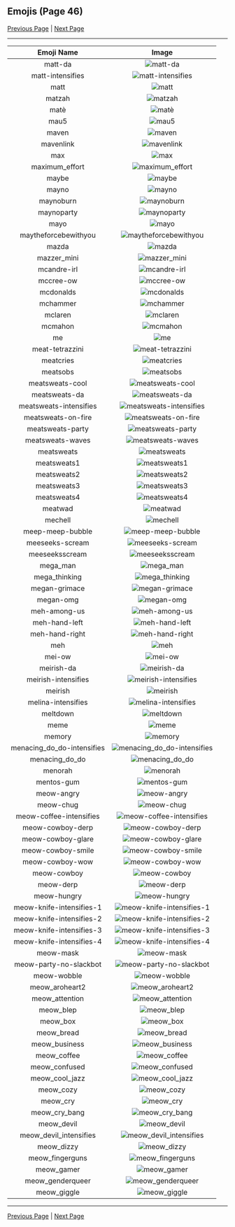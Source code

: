 
  ## Emojis (Page 46)

  [Previous Page](/docs/hashicorp/page-m-0045.md)
   | [Next Page](/docs/hashicorp/page-m-0047.md)

  <hr />

  |Emoji Name|Image|
  | :-: | :-: |
  |matt-da| ![matt-da](/emojis/hashicorp/matt-da.png)|
  |matt-intensifies| ![matt-intensifies](/emojis/hashicorp/matt-intensifies.gif)|
  |matt| ![matt](/emojis/hashicorp/matt.png)|
  |matzah| ![matzah](/emojis/hashicorp/matzah.png)|
  |matè| ![matè](/emojis/hashicorp/matè.png)|
  |mau5| ![mau5](/emojis/hashicorp/mau5.png)|
  |maven| ![maven](/emojis/hashicorp/maven.png)|
  |mavenlink| ![mavenlink](/emojis/hashicorp/mavenlink.png)|
  |max| ![max](/emojis/hashicorp/max.jpg)|
  |maximum_effort| ![maximum_effort](/emojis/hashicorp/maximum_effort.gif)|
  |maybe| ![maybe](/emojis/hashicorp/maybe.png)|
  |mayno| ![mayno](/emojis/hashicorp/mayno.gif)|
  |maynoburn| ![maynoburn](/emojis/hashicorp/maynoburn.gif)|
  |maynoparty| ![maynoparty](/emojis/hashicorp/maynoparty.gif)|
  |mayo| ![mayo](/emojis/hashicorp/mayo.png)|
  |maytheforcebewithyou| ![maytheforcebewithyou](/emojis/hashicorp/maytheforcebewithyou.jpg)|
  |mazda| ![mazda](/emojis/hashicorp/mazda.png)|
  |mazzer_mini| ![mazzer_mini](/emojis/hashicorp/mazzer_mini.png)|
  |mcandre-irl| ![mcandre-irl](/emojis/hashicorp/mcandre-irl.png)|
  |mccree-ow| ![mccree-ow](/emojis/hashicorp/mccree-ow.png)|
  |mcdonalds| ![mcdonalds](/emojis/hashicorp/mcdonalds.png)|
  |mchammer| ![mchammer](/emojis/hashicorp/mchammer.gif)|
  |mclaren| ![mclaren](/emojis/hashicorp/mclaren.png)|
  |mcmahon| ![mcmahon](/emojis/hashicorp/mcmahon.gif)|
  |me| ![me](/emojis/hashicorp/me.png)|
  |meat-tetrazzini| ![meat-tetrazzini](/emojis/hashicorp/meat-tetrazzini.png)|
  |meatcries| ![meatcries](/emojis/hashicorp/meatcries.png)|
  |meatsobs| ![meatsobs](/emojis/hashicorp/meatsobs.png)|
  |meatsweats-cool| ![meatsweats-cool](/emojis/hashicorp/meatsweats-cool.png)|
  |meatsweats-da| ![meatsweats-da](/emojis/hashicorp/meatsweats-da.png)|
  |meatsweats-intensifies| ![meatsweats-intensifies](/emojis/hashicorp/meatsweats-intensifies.gif)|
  |meatsweats-on-fire| ![meatsweats-on-fire](/emojis/hashicorp/meatsweats-on-fire.gif)|
  |meatsweats-party| ![meatsweats-party](/emojis/hashicorp/meatsweats-party.gif)|
  |meatsweats-waves| ![meatsweats-waves](/emojis/hashicorp/meatsweats-waves.gif)|
  |meatsweats| ![meatsweats](/emojis/hashicorp/meatsweats.png)|
  |meatsweats1| ![meatsweats1](/emojis/hashicorp/meatsweats1.png)|
  |meatsweats2| ![meatsweats2](/emojis/hashicorp/meatsweats2.png)|
  |meatsweats3| ![meatsweats3](/emojis/hashicorp/meatsweats3.png)|
  |meatsweats4| ![meatsweats4](/emojis/hashicorp/meatsweats4.png)|
  |meatwad| ![meatwad](/emojis/hashicorp/meatwad.png)|
  |mechell| ![mechell](/emojis/hashicorp/mechell.png)|
  |meep-meep-bubble| ![meep-meep-bubble](/emojis/hashicorp/meep-meep-bubble.gif)|
  |meeseeks-scream| ![meeseeks-scream](/emojis/hashicorp/meeseeks-scream.png)|
  |meeseeksscream| ![meeseeksscream](/emojis/hashicorp/meeseeksscream.png)|
  |mega_man| ![mega_man](/emojis/hashicorp/mega_man.png)|
  |mega_thinking| ![mega_thinking](/emojis/hashicorp/mega_thinking.gif)|
  |megan-grimace| ![megan-grimace](/emojis/hashicorp/megan-grimace.png)|
  |megan-omg| ![megan-omg](/emojis/hashicorp/megan-omg.png)|
  |meh-among-us| ![meh-among-us](/emojis/hashicorp/meh-among-us.png)|
  |meh-hand-left| ![meh-hand-left](/emojis/hashicorp/meh-hand-left.png)|
  |meh-hand-right| ![meh-hand-right](/emojis/hashicorp/meh-hand-right.png)|
  |meh| ![meh](/emojis/hashicorp/meh.png)|
  |mei-ow| ![mei-ow](/emojis/hashicorp/mei-ow.png)|
  |meirish-da| ![meirish-da](/emojis/hashicorp/meirish-da.png)|
  |meirish-intensifies| ![meirish-intensifies](/emojis/hashicorp/meirish-intensifies.gif)|
  |meirish| ![meirish](/emojis/hashicorp/meirish.png)|
  |melina-intensifies| ![melina-intensifies](/emojis/hashicorp/melina-intensifies.gif)|
  |meltdown| ![meltdown](/emojis/hashicorp/meltdown.png)|
  |meme| ![meme](/emojis/hashicorp/meme.png)|
  |memory| ![memory](/emojis/hashicorp/memory.png)|
  |menacing_do_do-intensifies| ![menacing_do_do-intensifies](/emojis/hashicorp/menacing_do_do-intensifies.gif)|
  |menacing_do_do| ![menacing_do_do](/emojis/hashicorp/menacing_do_do.png)|
  |menorah| ![menorah](/emojis/hashicorp/menorah.png)|
  |mentos-gum| ![mentos-gum](/emojis/hashicorp/mentos-gum.png)|
  |meow-angry| ![meow-angry](/emojis/hashicorp/meow-angry.png)|
  |meow-chug| ![meow-chug](/emojis/hashicorp/meow-chug.gif)|
  |meow-coffee-intensifies| ![meow-coffee-intensifies](/emojis/hashicorp/meow-coffee-intensifies.gif)|
  |meow-cowboy-derp| ![meow-cowboy-derp](/emojis/hashicorp/meow-cowboy-derp.png)|
  |meow-cowboy-glare| ![meow-cowboy-glare](/emojis/hashicorp/meow-cowboy-glare.png)|
  |meow-cowboy-smile| ![meow-cowboy-smile](/emojis/hashicorp/meow-cowboy-smile.png)|
  |meow-cowboy-wow| ![meow-cowboy-wow](/emojis/hashicorp/meow-cowboy-wow.png)|
  |meow-cowboy| ![meow-cowboy](/emojis/hashicorp/meow-cowboy.png)|
  |meow-derp| ![meow-derp](/emojis/hashicorp/meow-derp.png)|
  |meow-hungry| ![meow-hungry](/emojis/hashicorp/meow-hungry.gif)|
  |meow-knife-intensifies-1| ![meow-knife-intensifies-1](/emojis/hashicorp/meow-knife-intensifies-1.gif)|
  |meow-knife-intensifies-2| ![meow-knife-intensifies-2](/emojis/hashicorp/meow-knife-intensifies-2.gif)|
  |meow-knife-intensifies-3| ![meow-knife-intensifies-3](/emojis/hashicorp/meow-knife-intensifies-3.gif)|
  |meow-knife-intensifies-4| ![meow-knife-intensifies-4](/emojis/hashicorp/meow-knife-intensifies-4.gif)|
  |meow-mask| ![meow-mask](/emojis/hashicorp/meow-mask.png)|
  |meow-party-no-slackbot| ![meow-party-no-slackbot](/emojis/hashicorp/meow-party-no-slackbot.gif)|
  |meow-wobble| ![meow-wobble](/emojis/hashicorp/meow-wobble.gif)|
  |meow_aroheart2| ![meow_aroheart2](/emojis/hashicorp/meow_aroheart2.png)|
  |meow_attention| ![meow_attention](/emojis/hashicorp/meow_attention.png)|
  |meow_blep| ![meow_blep](/emojis/hashicorp/meow_blep.png)|
  |meow_box| ![meow_box](/emojis/hashicorp/meow_box.png)|
  |meow_bread| ![meow_bread](/emojis/hashicorp/meow_bread.gif)|
  |meow_business| ![meow_business](/emojis/hashicorp/meow_business.png)|
  |meow_coffee| ![meow_coffee](/emojis/hashicorp/meow_coffee.png)|
  |meow_confused| ![meow_confused](/emojis/hashicorp/meow_confused.png)|
  |meow_cool_jazz| ![meow_cool_jazz](/emojis/hashicorp/meow_cool_jazz.png)|
  |meow_cozy| ![meow_cozy](/emojis/hashicorp/meow_cozy.png)|
  |meow_cry| ![meow_cry](/emojis/hashicorp/meow_cry.png)|
  |meow_cry_bang| ![meow_cry_bang](/emojis/hashicorp/meow_cry_bang.gif)|
  |meow_devil| ![meow_devil](/emojis/hashicorp/meow_devil.png)|
  |meow_devil_intensifies| ![meow_devil_intensifies](/emojis/hashicorp/meow_devil_intensifies.gif)|
  |meow_dizzy| ![meow_dizzy](/emojis/hashicorp/meow_dizzy.png)|
  |meow_fingerguns| ![meow_fingerguns](/emojis/hashicorp/meow_fingerguns.png)|
  |meow_gamer| ![meow_gamer](/emojis/hashicorp/meow_gamer.png)|
  |meow_genderqueer| ![meow_genderqueer](/emojis/hashicorp/meow_genderqueer.png)|
  |meow_giggle| ![meow_giggle](/emojis/hashicorp/meow_giggle.png)|

  <hr/>
  
  [Previous Page](/docs/hashicorp/page-m-0045.md)
   | [Next Page](/docs/hashicorp/page-m-0047.md)